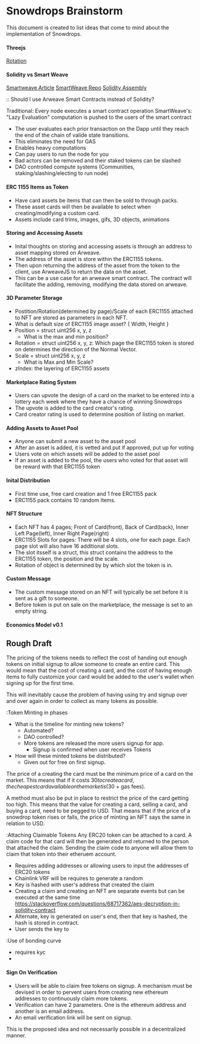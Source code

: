 # Snowdrops Brainstorm

This document is created to list ideas that come to mind about the implementation of Snowdrops.

#### Threejs
[Rotation](https://codepen.io/mjurczyk/pen/XWKJojR)

#### Solidity vs Smart Weave
[Smartweave Article](https://arweave.medium.com/introducing-smartweave-building-smart-contracts-with-arweave-1fc85cb3b632#:~:text=Smart%20contract%20interactions%20are%20placed,verified%20by%20users%20during%20interaction.&text=Instead%2C%20developers%20are%20given%20the,participate%20in%20the%20contract%20execution.)
[SmartWeave Repo](https://github.com/ArweaveTeam/SmartWeave)
[Solidity Assembly](https://jeancvllr.medium.com/solidity-tutorial-all-about-assembly-5acdfefde05c)

:: Should I use Arweave Smart Contracts instead of Solidity?

Traditional: Every node executes a smart contract operation
SmartWeave's: "Lazy Evaluation" computation is pushed to the users of the smart contract
- The user evaluates each prior transaction on the Dapp until they reach the end of the chain of valide state transitions.
- This eliminates the need for GAS
- Enables heavy computations
- Can pay users to run the node for you
- Bad actors can be removed and their staked tokens can be slashed
- DAO controlled compute systems (Communities, staking/slashing/electing to run node)

#### ERC 1155 Items as Token
- Have card assets be items that can then be sold to through packs.
- These asset cards will then be available to select when creating/modifying a custom card.
- Assets include card trims, images, gifs, 3D objects, animations

#### Storing and Accessing Assets
- Inital thoughts on storing and accessing assets is through an address to asset mapping stored on Arweave.
- The address of the asset is store within the ERC1155 tokens.
- Then upon returning the address of the asset from the token to the client, use ArweaveJS to return the data
  on the asset.
- This can be a use case for an arweave smart contract. The contract will facilitate the adding, removing,
  modifying the data stored on arweave.

#### 3D Parameter Storage
- Postition/Rotation(determined by page)/Scale of each ERC1155 attached to NFT are stored as parameters in each NFT.
- What is default size of ERC1155 image asset? { Width, Height }
- Position = struct uint256 x, y, z
  - What is the max and min position?
- Rotation = struct uint256 x, y, z: Which page the ERC1155 token is stored on determines the direction of the Normal Vector.
- Scale = struct uint256 x, y, z
  - What is Max and Min Scale?
- zIndex: the layering of ERC1155 assets

#### Marketplace Rating System
- Users can upvote the design of a card on the market to be entered into a lottery each week where they have a chance of winning Snowdrops
- The upvote is added to the card creator's rating.
- Card creator rating is used to determine position of listing on market.

#### Adding Assets to Asset Pool
- Anyone can submit a new asset to the asset pool
- After an asset is added, it is vetted and put if approved, put up for voting
- Users vote on which assets will be added to the asset pool
- If an asset is added to the pool, the users who voted for that asset will be reward with that ERC1155 token

#### Inital Distribution
- First time use, free card creation and 1 free ERC1155 pack
- ERC1155 pack contains 10 random Items.

#### NFT Structure
- Each NFT has 4 pages; Front of Card(front), Back of Card(back), Inner Left Page(left), Inner Right Page(right)
- ERC1155 Slots for pages: There will be 4 slots, one for each page. Each page slot will also have 16 additional slots.
- The slot itsself is a struct, this struct contains the address to the ERC1155 token, the position and the scale.
- Rotation of object is determined by by which slot the token is in.

#### Custom Message
- The custom message stored on an NFT will typically be set before it is sent as a gift to someone.
- Before token is put on sale on the marketplace, the message is set to an empty string.

#### Economics Model v0.1
Rough Draft
-----------

The pricing of the tokens needs to reflect the cost of handing out enough tokens on initial signup to
allow someone to create an entire card. This would mean that the cost of creating a card, and the cost
of having enough items to fully customize your card would be added to the user's wallet when signing up
for the first time.

This will inevitably cause the problem of having using try and signup over and over again in order to
collect as many tokens as possible.

:Token Minting in phases
- What is the timeline for minting new tokens?
  - Automated?
  - DAO controlled?
  - More tokens are released the more users signup for app.
    - Signup is confirmed when user receives Tokens
- How will these minted tokens be distributed?
  - Given out for free on first signup.

The price of a creating the card must be the minimum price of a card on the market.
This means that if it costs $30 to create a card, the cheapest card available on the
market is ($30 + gas fees).

A method must also be put in place to restrict the price of the card getting too high.
This means that the value for creating a card, selling a card, and buying a card, need to
be pegged to USD. That means that if the price of a snowdrop token rises or falls, the price
of minting an NFT says the same in relation to USD.

:Attaching Claimable Tokens
Any ERC20 token can be attached to a card. A claim code for that card will then be generated and
returned to the person that attached the claim. Sending the claim code to anyone will allow them
to claim that token into their etheruem account.
- Requires adding addresses or allowing users to input the addresses of ERC20 tokens
- Chainlink VRF will be requires to generate a random 
- Key is hashed with user's address that created the claim
- Creating a claim and creating an NFT are separate events but can be executed at the same time
https://stackoverflow.com/questions/68717362/aes-decryption-in-solidity-contract
- Alternate, key is generated on user's end, then that key is hashed, the hash is stored in contract.
- User sends the key to 

:Use of bonding curve
- requires kyc
- 

#### Sign On Verification

- Users will be able to claim free tokens on signup. A mechanism must be devised in order to pervent
users from creating new ethereum addresses to continuously claim more tokens.
- Verification can have 2 parameters. One is the ethereum address and another is an email address.
- An email verification link will be sent on signup.

This is the proposed idea and not necessarily possible in a decentralized manner.
